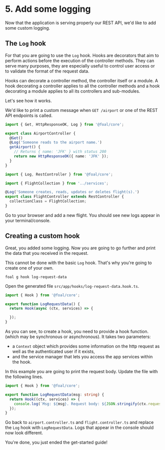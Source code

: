 # 5. Add some logging

Now that the application is serving properly our REST API, we'd like to add some custom logging.

## The `Log` hook

For that you are going to use the `Log` hook. Hooks are decorators that aim to perform actions before the execution of the controller methods. They can serve many purposes, they are especially useful to control user access or to validate the format of the request data.

Hooks can decorate a controller method, the controller itself or a module. A hook decorating a controller applies to all the controller methods and a hook decorating a module applies to all its controllers and sub-modules.

Let's see how it works.

We'd like to print a custom message when `GET /airport` or one of the REST API endpoints is called.

```typescript
import { Get, HttpResponseOK, Log } from '@foal/core';

export class AirportController {
  @Get()
  @Log('Someone reads to the airport name.')
  getAirport() {
    // Returns { name: 'JFK' } with status 200
    return new HttpResponseOK({ name: 'JFK' });
  }
}
```

```typescript
import { Log, RestController } from '@foal/core';

import { FlightCollection } from '../services';

@Log('Someone creates, reads, updates or deletes flight(s).')
export class FlightController extends RestController {
  collectionClass = FlightCollection;
}
```

Go to your browser and add a new flight. You should see new logs appear in your terminal/console.

## Creating a custom hook

Great, you added some logging. Now you are going to go further and print the data that you received in the request.

This cannot be done with the basic `Log` hook. That's why you're going to create one of your own.

```shell
foal g hook log-request-data
```

Open the generated file `src/app/hooks/log-request-data.hook.ts`.

```typescript
import { Hook } from '@foal/core';

export function LogRequestData() {
  return Hook(async (ctx, services) => {

  });
}
```

As you can see, to create a hook, you need to provide a hook function. (which may be synchronous or asynchronous). It takes two parameters:
- a `Context` object which provides some information on the http request as well as the authenticated user if it exists,
- and the service manager that lets you access the app services within the hook.

In this example you are going to print the request body. Update the file with the following lines.

```typescript
import { Hook } from '@foal/core';

export function LogRequestData(msg: string) {
  return Hook((ctx, services) => {
    console.log(`Msg: ${msg}. Request body: ${JSON.stringify(ctx.request.body)}`);
  });
}
```

Go back to `airport.controller.ts` and `flight.controller.ts` and replace the `Log` hook with `LogRequestData`. Logs that appear in the console should now look different.

You're done, you just ended the get-started guide!

